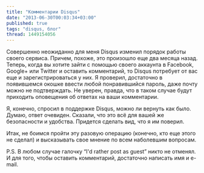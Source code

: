 ```yaml
---
title: "Комментарии Disqus"
date: "2013-06-30T00:03:34+03:00"
published: true
tags: "disqus, блог"
thread: 1449154056
---
```


Совершенно неожиданно для меня Disqus изменил порядок работы своего сервиса. Причем, похоже, это произошло еще два
месяца назад. Теперь, когда вы хотите зайти с помощью своего аккаунта в Facebook, Google+ или Twitter и оставить
комментарий, то Disqus потребует от вас еще и зарегистрироваться у них. Я проверил, достаточно в появившемся окошке
ввести любой понравившийся пароль, даже почту можно не подтверждать. Не уверен, правда, что в таком случае будут
приходить оповещения об ответах на ваши комментарии.

Я, конечно, спросил в поддержке Disqus, можно ли вернуть как было. Думаю, ответ очевиден. Сказали, что это всё для
вашей же безопасности и удобства. Придется сделать вид, что я им поверил.

Итак, не боимся пройти эту разовую операцию (конечно, кто еще этого не сделал) и высказывать свое мнение по всем
наболевшим вопросам.

P.S. В любом случае галочку “I'd rather post as guest” никто не отменял. И для того, чтобы оставить комментарий,
достаточно написать имя и e-mail.
